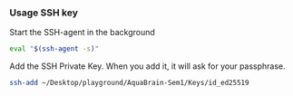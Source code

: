 ### Usage SSH key
Start the SSH-agent in the background
```bash
eval "$(ssh-agent -s)"
```
Add the SSH Private Key. When you add it, it will ask for your passphrase.
```bash
ssh-add ~/Desktop/playground/AquaBrain-Sem1/Keys/id_ed25519
```